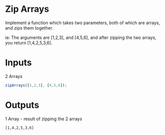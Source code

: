 # Zip Arrays

Implement a function which takes two parameters, both of which are arrays, and zips them together.

ie: The arguments are [1,2,3], and [4,5,6], and after zipping the two arrays, you return [1,4,2,5,3,6].

# Inputs

2 Arrays
```js
zipArrays([1,2,3], [4,5,6]);
```

# Outputs

1 Array - result of zipping the 2 arrays

```sh
[1,4,2,5,3,6]
```
